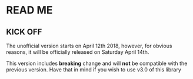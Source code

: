 # READ ME

## KICK OFF

The unofficial version starts on April 12th 2018, however, for obvious reasons, it will be officially released on Saturday April 14th.

This version includes **breaking** change and will **not** be compatible with the previous version. Have that in mind if you wish to use v3.0 of this library
